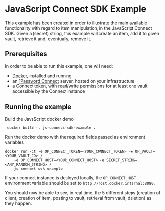 # JavaScript Connect SDK Example

This example has been created in order to illustrate the main available functionality with regard to item manipulation, in the JavaScript Connect SDK.
Given a (secret) string, this example will create an item, add it to given vault, retrieve it and, eventually, remove it.

## Prerequisites

In order to be able to run this example, one will need:

* [Docker](https://docs.docker.com/install/), installed and running
* an [1Password Connect](https://support.1password.com/secrets-automation/#step-2-deploy-a-1password-connect-server) server, hosted on your infrastructure
* a Connect token, with read/write permissions for at least one vault accessible by the Connect instance


## Running the example

Build the JavaScript docker demo
```
 docker build -t js-connect-sdk-example .
```

Run the docker demo with the required fields passed as environment variables
```
docker run -it -e OP_CONNECT_TOKEN=<YOUR_CONNECT_TOKEN> -e OP_VAULT=<YOUR_VAULT_ID> /
    -e OP_CONNECT_HOST=<YOUR_CONNECT_HOST> -e SECRET_STRING=<ANY_RANDOM_STRING> /
    js-connect-sdk-example
```

If your connect instance is deployed locally, the `OP_CONNECT_HOST` environment variable should be set to `http://host.docker.internal:8080`.

You should now be able to see, in real time, the 5 different steps (creation of client, creation of item, posting to vault, retrieval from vault, deletion) as they happen.

